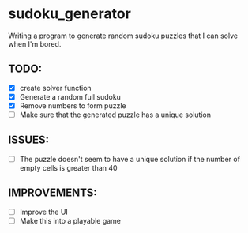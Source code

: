 # sudoku_generator
Writing a program to generate random sudoku puzzles that I can solve when I'm bored.
<br>

## TODO:
- [x] create solver function
- [x] Generate a random full sudoku
- [x] Remove numbers to form puzzle
- [ ] Make sure that the generated puzzle has a unique solution

## ISSUES:
- [ ] The puzzle doesn't seem to have a unique solution if the number of empty cells is greater than 40

## IMPROVEMENTS:
-[ ] Improve the UI
-[ ] Make this into a playable game